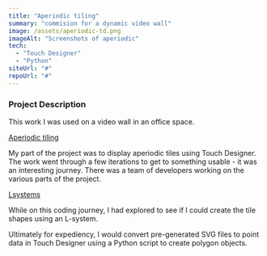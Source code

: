 ```yaml
---
title: "Aperiodic tiling"
summary: "commision for a dynamic video wall"
image: /assets/aperiodic-td.png
imageAlt: "Screenshots of aperiodic"
tech:
  - "Touch Designer"
  - "Python"
siteUrl: "#"
repoUrl: "#"
---
```


### Project Description

This work I was used on a video wall in an office space.

[Aperiodic tiling](https://en.wikipedia.org/wiki/Aperiodic_tiling)

My part of the project was to display aperiodic tiles using Touch Designer.  The work went through a few iterations to get to something usable - it was an interesting journey.  There was a team of developers working on the various parts of the project. 

[Lsystems](https://en.wikipedia.org/wiki/L-system)

While on this coding journey, I had explored to see if I could create the tile shapes using an L-system.

Ultimately for expediency, I would convert pre-generated SVG files to point data in Touch Designer using a Python script to create polygon objects.